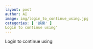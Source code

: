 ```yaml
---
layout: post
author: AI
image: img/login_to_continue_using.jpg
categories: [ '娛樂' ]
Login to continue using"
---
```

Login to continue using
